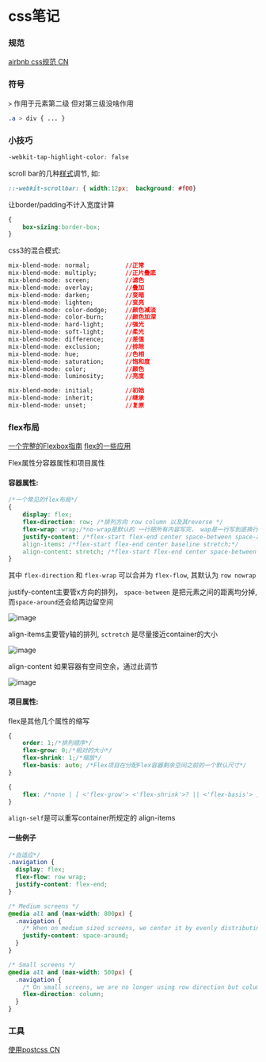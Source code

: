 <!--
@Author: zhouningyi
@Date:   2016-09-22T16:13:13+08:00
@Last modified by:   zhouningyi
@Last modified time: 2016-10-28T18:02:36+08:00
-->



# css笔记

### 规范
[airbnb css规范 CN](https://github.com/Zhangjd/css-style-guide)


### 符号
`>` 作用于元素第二级 但对第三级没啥作用
```css
.a > div { ... }
```


### 小技巧

```css
-webkit-tap-highlight-color: false
```
scroll bar的几种[样式](https://css-tricks.com/custom-scrollbars-in-webkit/)调节, 如:

```css
::-webkit-scrollbar: { width:12px;  background: #f00}
```

让border/padding不计入宽度计算
```css
{
    box-sizing:border-box;
}
```

css3的混合模式:
```css
mix-blend-mode: normal;          //正常
mix-blend-mode: multiply;        //正片叠底
mix-blend-mode: screen;          //滤色
mix-blend-mode: overlay;         //叠加
mix-blend-mode: darken;          //变暗
mix-blend-mode: lighten;         //变亮
mix-blend-mode: color-dodge;     //颜色减淡
mix-blend-mode: color-burn;      //颜色加深
mix-blend-mode: hard-light;      //强光
mix-blend-mode: soft-light;      //柔光
mix-blend-mode: difference;      //差值
mix-blend-mode: exclusion;       //排除
mix-blend-mode: hue;             //色相
mix-blend-mode: saturation;      //饱和度
mix-blend-mode: color;           //颜色
mix-blend-mode: luminosity;      //亮度

mix-blend-mode: initial;         //初始
mix-blend-mode: inherit;         //继承
mix-blend-mode: unset;           //复原
```

### flex布局
[一个完整的Flexbox指南](http://www.w3cplus.com/css3/a-guide-to-flexbox-new.html)
[flex的一些应用](http://www.ruanyifeng.com/blog/2015/07/flex-examples.html)

Flex属性分容器属性和项目属性

#### 容器属性:

```css
/*一个常见的flex布局*/
{
    display: flex;
    flex-direction: row; /*排列方向 row column 以及其reverse */
    flex-wrap: wrap;/*no-wrap是默认的 一行把所有内容写完， wap是一行写到底换行*/
    justify-content: /*flex-start flex-end center space-between space-around;*/
    align-items: /*flex-start flex-end center baseline stretch;*/
    align-content: stretch; /*flex-start flex-end center space-between space-around stretch*/
}
```

其中 `flex-direction` 和 `flex-wrap` 可以合并为 `flex-flow`, 其默认为 `row nowrap`

justify-content主要管x方向的排列， `space-between` 是把元素之间的距离均分掉, 而`space-around`还会给两边留空间


![image](./imgs/justify-content.svg)



align-items主要管y轴的排列, `sctretch` 是尽量接近container的大小

![image](./imgs/align-items.svg)


align-content 如果容器有空间空余，通过此调节

![image](./imgs/align-content.svg)


#### 项目属性:
flex是其他几个属性的缩写
```css
{
    order: 1;/*排列顺序*/
    flex-grow: 0;/*相对的大小*/
    flex-shrink: 1;/*缩放*/
    flex-basis: auto; /*Flex项目在分配Flex容器剩余空间之前的一个默认尺寸*/
}

{
    flex: /*none | [ <'flex-grow'> <'flex-shrink'>? || <'flex-basis'> ]*/
}
```


`align-self`是可以重写container所规定的 align-items


#### 一些例子
```css
/*自适应*/
.navigation {
  display: flex;
  flex-flow: row wrap;
  justify-content: flex-end;
}

/* Medium screens */
@media all and (max-width: 800px) {
  .navigation {
    /* When on medium sized screens, we center it by evenly distributing empty space around items */
    justify-content: space-around;
  }
}

/* Small screens */
@media all and (max-width: 500px) {
  .navigation {
    /* On small screens, we are no longer using row direction but column */
    flex-direction: column;
  }
}

```



### 工具
[使用postcss CN](http://www.ibm.com/developerworks/cn/web/1604-postcss-css/)
